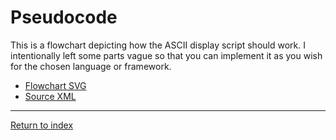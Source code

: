 # Pseudocode

This is a flowchart depicting how the ASCII display script should work. I intentionally left some parts vague so that you can implement it as you wish for the chosen language or framework.

* [Flowchart SVG](./flowchart.svg)
* [Source XML](./flowchart.xml)

---

[Return to index](../readme.md)
